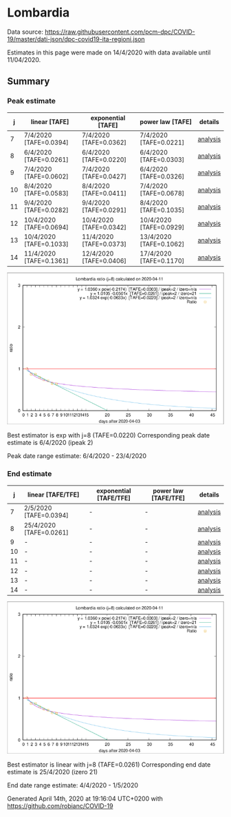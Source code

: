 # Lombardia


Data source: https://raw.githubusercontent.com/pcm-dpc/COVID-19/master/dati-json/dpc-covid19-ita-regioni.json

Estimates in this page were made on 14/4/2020 with data available until 11/04/2020.


## Summary 

### Peak estimate 
|j|linear [TAFE]|exponential [TAFE]|power law [TAFE]|details|
|---|----|-----------|---------|-------|
|7|7/4/2020 [TAFE=0.0394]|7/4/2020 [TAFE=0.0362]|7/4/2020 [TAFE=0.0221]|[analysis](COVID-19_lombardia_j7_2020-04-11.md)|
|8|6/4/2020 [TAFE=0.0261]|6/4/2020 [TAFE=0.0220]|6/4/2020 [TAFE=0.0303]|[analysis](COVID-19_lombardia_j8_2020-04-11.md)|
|9|7/4/2020 [TAFE=0.0602]|7/4/2020 [TAFE=0.0427]|6/4/2020 [TAFE=0.0326]|[analysis](COVID-19_lombardia_j9_2020-04-11.md)|
|10|8/4/2020 [TAFE=0.0583]|8/4/2020 [TAFE=0.0411]|7/4/2020 [TAFE=0.0678]|[analysis](COVID-19_lombardia_j10_2020-04-11.md)|
|11|9/4/2020 [TAFE=0.0282]|9/4/2020 [TAFE=0.0291]|8/4/2020 [TAFE=0.1035]|[analysis](COVID-19_lombardia_j11_2020-04-11.md)|
|12|10/4/2020 [TAFE=0.0694]|10/4/2020 [TAFE=0.0342]|10/4/2020 [TAFE=0.0929]|[analysis](COVID-19_lombardia_j12_2020-04-11.md)|
|13|10/4/2020 [TAFE=0.1033]|11/4/2020 [TAFE=0.0373]|13/4/2020 [TAFE=0.1062]|[analysis](COVID-19_lombardia_j13_2020-04-11.md)|
|14|11/4/2020 [TAFE=0.1361]|12/4/2020 [TAFE=0.0406]|17/4/2020 [TAFE=0.1170]|[analysis](COVID-19_lombardia_j14_2020-04-11.md)|

![best peak estimate](COVID-19_lombardia_j8_2020-04-11.png)

Best estimator is exp with j=8 (TAFE=0.0220)
Corresponding peak date estimate is 6/4/2020 (ipeak 2)


Peak date range estimate: 6/4/2020 - 23/4/2020

### End estimate 
|j|linear [TAFE/TFE]|exponential [TAFE/TFE]|power law [TAFE/TFE]|details|
|---|----|-----------|---------|-------|
|7|2/5/2020 [TAFE=0.0394]|-|-|[analysis](COVID-19_lombardia_j7_2020-04-11.md)|
|8|25/4/2020 [TAFE=0.0261]|-|-|[analysis](COVID-19_lombardia_j8_2020-04-11.md)|
|9|-|-|-|[analysis](COVID-19_lombardia_j9_2020-04-11.md)|
|10|-|-|-|[analysis](COVID-19_lombardia_j10_2020-04-11.md)|
|11|-|-|-|[analysis](COVID-19_lombardia_j11_2020-04-11.md)|
|12|-|-|-|[analysis](COVID-19_lombardia_j12_2020-04-11.md)|
|13|-|-|-|[analysis](COVID-19_lombardia_j13_2020-04-11.md)|
|14|-|-|-|[analysis](COVID-19_lombardia_j14_2020-04-11.md)|

![best zero estimate](COVID-19_lombardia_j8_2020-04-11.png)

Best estimator is linear with j=8 (TAFE=0.0261)
Corresponding end date estimate is 25/4/2020 (izero 21)


End date range estimate: 4/4/2020 - 1/5/2020

Generated April 14th, 2020 at 19:16:04 UTC+0200 with https://github.com/robianc/COVID-19

